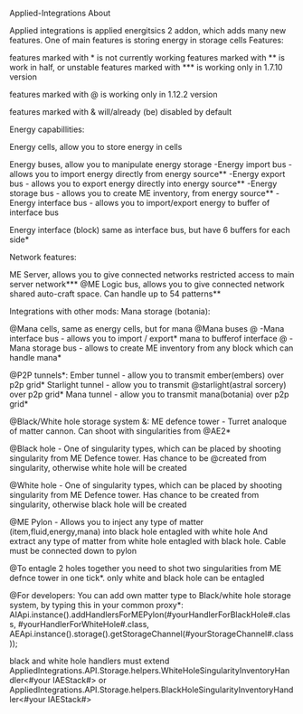 Applied-Integrations
About

Applied integrations is applied energitsics 2 addon, which adds many new features. One of main features is storing energy in storage cells
Features:

features marked with * is not currently working features marked with ** is work in half, or unstable features marked with *** is working only in 1.7.10 version

features marked with @ is working only in 1.12.2 version

features marked with & will/already (be) disabled by default

Energy capabillities:

Energy cells, allow you to store energy in cells

Energy buses, allow you to manipulate energy storage
    -Energy import bus - allows you to import energy directly from energy source**
    -Energy export bus - allows you to export energy directly into energy source**
    -Energy storage bus - allows you to create ME inventory, from energy source**
    -Energy interface bus - allows you to import/export energy to buffer of interface bus

Energy interface (block) same as interface bus, but have 6 buffers for each side*

Network features:

ME Server, allows you to give connected networks restricted access to main server network***
@ME Logic bus, allows you to give connected network shared auto-craft space. Can handle up to 54 patterns**

Integrations with other mods: Mana storage (botania):

@Mana cells, same as energy cells, but for mana
@Mana buses
@    -Mana interface bus - allows you to import / export* mana to bufferof interface
@    -Mana storage bus - allows to create ME inventory from any block which can handle mana*

@P2P tunnels*: Ember tunnel - allow you to transmit ember(embers) over p2p grid* Starlight tunnel - allow you to transmit @starlight(astral sorcery) over p2p grid* Mana tunnel - allow you to transmit mana(botania) over p2p grid*

@Black/White hole storage system &: ME defence tower - Turret analoque of matter cannon. Can shoot with singularities from @AE2*

@Black hole - One of singularity types, which can be placed by shooting singularity from ME Defence tower. Has chance to be @created from singularity, otherwise white hole will be created

@White hole - One of singularity types, which can be placed by shooting singularity from ME Defence tower. Has chance to be created from singularity, otherwise black hole will be created

@ME Pylon - Allows you to inject any type of matter (item,fluid,energy,mana) into black hole entagled with white hole And extract any type of matter from white hole entagled with black hole. Cable must be connected down to pylon

@To entagle 2 holes together you need to shot two singularities from ME defnce tower in one tick*. only white and black hole can be entagled

@For developers: You can add own matter type to Black/white hole storage system, by typing this in your common proxy*: AIApi.instance().addHandlersForMEPylon(#yourHandlerForBlackHole#.class, #yourHandlerForWhiteHole#.class, AEApi.instance().storage().getStorageChannel(#yourStorageChannel#.class));

black and white hole handlers must extend AppliedIntegrations.API.Storage.helpers.WhiteHoleSingularityInventoryHandler<#your IAEStack#> or AppliedIntegrations.API.Storage.helpers.BlackHoleSingularityInventoryHandler<#your IAEStack#>
